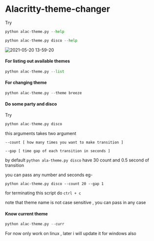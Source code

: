 # Alacritty-theme-changer

Try

```python
python alac-theme.py --help
```

```python
python alac-theme.py disco --help
```
![2021-05-20 13-59-20](https://user-images.githubusercontent.com/58474947/118960630-1e960500-b981-11eb-9171-9ec25c4025f9.gif)


#### For listing out available themes

```python
python alac-theme.py --list
```

#### For changing theme

```python
python alac-theme.py --theme breeze
```

#### Do some party and disco

Try

```python
python alac-theme.py disco

```

this arguments takes two argument

`--count [ how many times you want to make transition ]`

`--gap [ time gap of each transition in seconds ]`

by default `python ala-theme.py disco` have 30 count and 0.5 second of transition

you can pass any number and seconds eg-

`python alac-theme.py disco --count 20 --gap 1`

for terminating this script do `ctrl + c`

note that theme name is not case sensitive , you can pass in any case

#### Know current theme

```python
python alac-theme.py --curr
```

For now only work on linux , later i will update it for windows also
